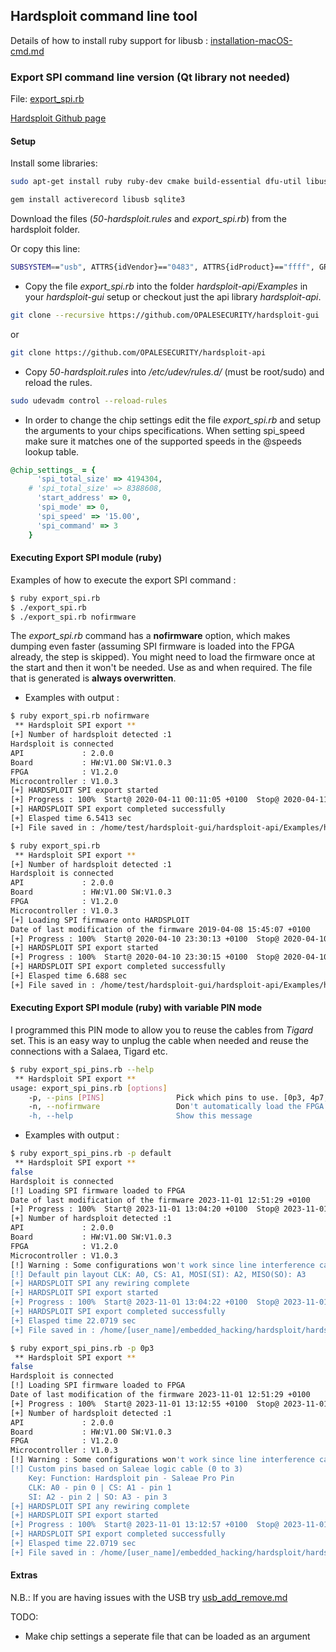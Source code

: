 ## Hardsploit command line tool

Details of how to install ruby support for libusb : [installation-macOS-cmd.md](https://github.com/kxynos/embedded_hacking/blob/master/hardsploit/installation-macOS-cmd.md)

### Export SPI command line version (Qt library not needed)
File: [export_spi.rb](https://github.com/kxynos/embedded_hacking/blob/master/hardsploit/export_spi.rb)

[Hardsploit Github page](https://github.com/serma-safety-security)
#### Setup 

Install some libraries:

```bash
sudo apt-get install ruby ruby-dev cmake build-essential dfu-util libusb-1.0-0 bison openssl curl git-core zlib1g zlib1g-dev libssl-dev vim libsqlite3-0 libsqlite3-dev sqlite3 libxml2-dev git-core subversion autoconf xorg-dev libgl1-mesa-dev libglu1-mesa-dev
```

```ruby
gem install activerecord libusb sqlite3
```

Download the files (*50-hardsploit.rules* and *export_spi.rb*) from the hardsploit folder. 

Or copy this line:

```bash
SUBSYSTEM=="usb", ATTRS{idVendor}=="0483", ATTRS{idProduct}=="ffff", GROUP="plugdev", TAG+="uaccess"
```

* Copy the file *export_spi.rb* into the folder *hardsploit-api/Examples* in your *hardsploit-gui* setup or checkout just the api library *hardsploit-api*.

```bash
git clone --recursive https://github.com/OPALESECURITY/hardsploit-gui
```
or
```bash
git clone https://github.com/OPALESECURITY/hardsploit-api
```

* Copy *50-hardsploit.rules* into */etc/udev/rules.d/* (must be root/sudo) and reload the rules.
```bash
sudo udevadm control --reload-rules
```
* In order to change the chip settings edit the file *export_spi.rb* and setup the arguments to your chips specifications. When setting spi_speed make sure it matches one of the supported speeds in the @speeds lookup table.
```ruby
@chip_settings_ = {
      'spi_total_size' => 4194304,
    # 'spi_total_size' => 8388608,
      'start_address' => 0,
      'spi_mode' => 0,
      'spi_speed' => '15.00',
      'spi_command' => 3
    }
```

#### Executing Export SPI module (ruby)
Examples of how to execute the export SPI command : 
```bash
$ ruby export_spi.rb
$ ./export_spi.rb
$ ./export_spi.rb nofirmware
```
The *export_spi.rb* command has a **nofirmware** option, which makes dumping even faster (assuming SPI firmware is loaded into the FPGA already, the step is skipped). You might need to load the firmware once at the start and then it won't be needed. Use as and when required. The file that is generated is **always overwritten**. 

* Examples with output :
```bash
$ ruby export_spi.rb nofirmware
 ** Hardsploit SPI export ** 
[+] Number of hardsploit detected :1
Hardsploit is connected
API             : 2.0.0
Board           : HW:V1.00 SW:V1.0.3
FPGA            : V1.2.0
Microcontroller : V1.0.3
[+] HARDSPLOIT SPI export started 
[+] Progress : 100%  Start@ 2020-04-11 00:11:05 +0100  Stop@ 2020-04-11 00:11:11 +0100 
[+] HARDSPLOIT SPI export completed successfully
[+] Elasped time 6.5413 sec
[+] File saved in : /home/test/hardsploit-gui/hardsploit-api/Examples/hs_spi_export.bin
```
```bash
$ ruby export_spi.rb 
 ** Hardsploit SPI export ** 
[+] Number of hardsploit detected :1
Hardsploit is connected
API             : 2.0.0
Board           : HW:V1.00 SW:V1.0.3
FPGA            : V1.2.0
Microcontroller : V1.0.3
[+] Loading SPI firmware onto HARDSPLOIT
Date of last modification of the firmware 2019-04-08 15:45:07 +0100
[+] Progress : 100%  Start@ 2020-04-10 23:30:13 +0100  Stop@ 2020-04-10 23:30:14 +0100 
[+] HARDSPLOIT SPI export started 
[+] Progress : 100%  Start@ 2020-04-10 23:30:15 +0100  Stop@ 2020-04-10 23:30:22 +0100 
[+] HARDSPLOIT SPI export completed successfully
[+] Elasped time 6.688 sec
[+] File saved in : /home/test/hardsploit-gui/hardsploit-api/Examples/hs_spi_export.bin
```

#### Executing Export SPI module (ruby) with variable PIN mode

I programmed this PIN mode to allow you to reuse the cables from *Tigard* set. This is an easy way to unplug the cable when needed and reuse the connections with a Salaea, Tigard etc. 

```bash
$ ruby export_spi_pins.rb --help
 ** Hardsploit SPI export ** 
usage: export_spi_pins.rb [options]
    -p, --pins [PINS]                Pick which pins to use. [0p3, 4p7, 3p0, default]
    -n, --nofirmware                 Don't automatically load the FPGA firmware (load at least once after powering on or changing functionality)
    -h, --help                       Show this message

```

* Examples with output :
```bash
$ ruby export_spi_pins.rb -p default
 ** Hardsploit SPI export ** 
false
Hardsploit is connected
[!] Loading SPI firmware loaded to FPGA
Date of last modification of the firmware 2023-11-01 12:51:29 +0100
[+] Progress : 100%  Start@ 2023-11-01 13:04:20 +0100  Stop@ 2023-11-01 13:04:21 +0100 
[+] Number of hardsploit detected :1
API             : 2.0.0
Board           : HW:V1.00 SW:V1.0.3
FPGA            : V1.2.0
Microcontroller : V1.0.3
[!] Warning : Some configurations won't work since line interference casues issues. Keep that in mind.
[!] Default pin layout CLK: A0, CS: A1, MOSI(SI): A2, MISO(SO): A3
[+] HARDSPLOIT SPI any rewiring complete 
[+] HARDSPLOIT SPI export started 
[+] Progress : 100%  Start@ 2023-11-01 13:04:22 +0100  Stop@ 2023-11-01 13:04:44 +0100 
[+] HARDSPLOIT SPI export completed successfully
[+] Elasped time 22.0719 sec
[+] File saved in : /home/[user_name]/embedded_hacking/hardsploit/hardsploit-api/Examples/hs_spi_export.bin
```

```bash
$ ruby export_spi_pins.rb -p 0p3
 ** Hardsploit SPI export ** 
false
Hardsploit is connected
[!] Loading SPI firmware loaded to FPGA
Date of last modification of the firmware 2023-11-01 12:51:29 +0100
[+] Progress : 100%  Start@ 2023-11-01 13:12:55 +0100  Stop@ 2023-11-01 13:12:55 +0100 
[+] Number of hardsploit detected :1
API             : 2.0.0
Board           : HW:V1.00 SW:V1.0.3
FPGA            : V1.2.0
Microcontroller : V1.0.3
[!] Warning : Some configurations won't work since line interference casues issues. Keep that in mind.
[!] Custom pins based on Saleae logic cable (0 to 3)
    Key: Function: Hardsploit pin - Saleae Pro Pin
	CLK: A0 - pin 0 | CS: A1 - pin 1
	SI: A2 - pin 2 | SO: A3 - pin 3
[+] HARDSPLOIT SPI any rewiring complete 
[+] HARDSPLOIT SPI export started 
[+] Progress : 100%  Start@ 2023-11-01 13:12:57 +0100  Stop@ 2023-11-01 13:13:19 +0100 
[+] HARDSPLOIT SPI export completed successfully
[+] Elasped time 22.0719 sec
[+] File saved in : /home/[user_name]/embedded_hacking/hardsploit/hardsploit-api/Examples/hs_spi_export.bin
```

#### Extras

N.B.: If you are having issues with the USB try [usb_add_remove.md](https://github.com/kxynos/embedded_hacking/blob/master/usb_add_remove.md)

TODO:
* Make chip settings a seperate file that can be loaded as an argument

